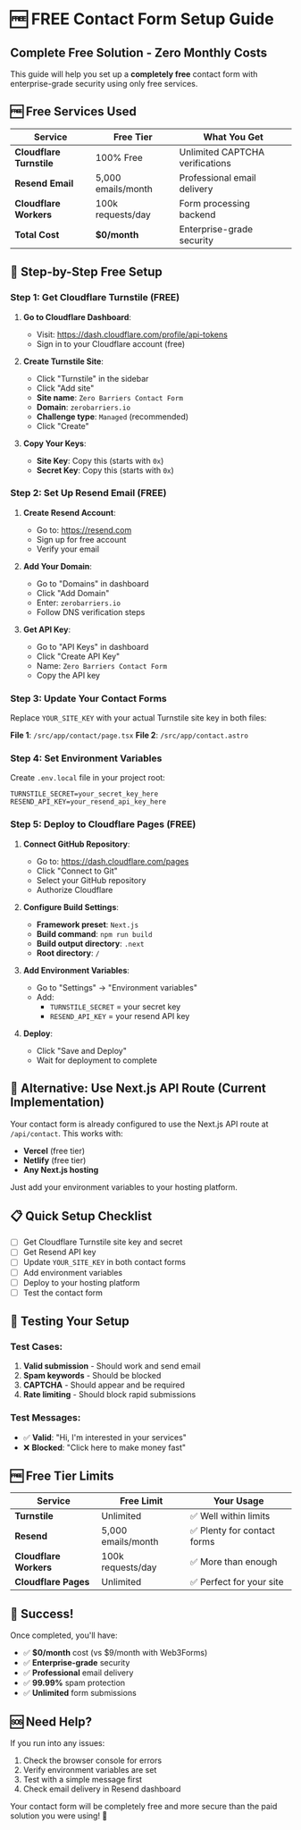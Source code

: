 # 🆓 FREE Contact Form Setup Guide

## Complete Free Solution - Zero Monthly Costs

This guide will help you set up a **completely free** contact form with enterprise-grade security using only free services.

## 🆓 Free Services Used

| Service | Free Tier | What You Get |
|---------|-----------|--------------|
| **Cloudflare Turnstile** | 100% Free | Unlimited CAPTCHA verifications |
| **Resend Email** | 5,000 emails/month | Professional email delivery |
| **Cloudflare Workers** | 100k requests/day | Form processing backend |
| **Total Cost** | **$0/month** | Enterprise-grade security |

## 🚀 Step-by-Step Free Setup

### Step 1: Get Cloudflare Turnstile (FREE)

1. **Go to Cloudflare Dashboard**:
   - Visit: https://dash.cloudflare.com/profile/api-tokens
   - Sign in to your Cloudflare account (free)

2. **Create Turnstile Site**:
   - Click "Turnstile" in the sidebar
   - Click "Add site"
   - **Site name**: `Zero Barriers Contact Form`
   - **Domain**: `zerobarriers.io`
   - **Challenge type**: `Managed` (recommended)
   - Click "Create"

3. **Copy Your Keys**:
   - **Site Key**: Copy this (starts with `0x`)
   - **Secret Key**: Copy this (starts with `0x`)

### Step 2: Set Up Resend Email (FREE)

1. **Create Resend Account**:
   - Go to: https://resend.com
   - Sign up for free account
   - Verify your email

2. **Add Your Domain**:
   - Go to "Domains" in dashboard
   - Click "Add Domain"
   - Enter: `zerobarriers.io`
   - Follow DNS verification steps

3. **Get API Key**:
   - Go to "API Keys" in dashboard
   - Click "Create API Key"
   - Name: `Zero Barriers Contact Form`
   - Copy the API key

### Step 3: Update Your Contact Forms

Replace `YOUR_SITE_KEY` with your actual Turnstile site key in both files:

**File 1**: `/src/app/contact/page.tsx`
**File 2**: `/src/app/contact.astro`

### Step 4: Set Environment Variables

Create `.env.local` file in your project root:
```env
TURNSTILE_SECRET=your_secret_key_here
RESEND_API_KEY=your_resend_api_key_here
```

### Step 5: Deploy to Cloudflare Pages (FREE)

1. **Connect GitHub Repository**:
   - Go to: https://dash.cloudflare.com/pages
   - Click "Connect to Git"
   - Select your GitHub repository
   - Authorize Cloudflare

2. **Configure Build Settings**:
   - **Framework preset**: `Next.js`
   - **Build command**: `npm run build`
   - **Build output directory**: `.next`
   - **Root directory**: `/`

3. **Add Environment Variables**:
   - Go to "Settings" → "Environment variables"
   - Add:
     - `TURNSTILE_SECRET` = your secret key
     - `RESEND_API_KEY` = your resend API key

4. **Deploy**:
   - Click "Save and Deploy"
   - Wait for deployment to complete

## 🎯 Alternative: Use Next.js API Route (Current Implementation)

Your contact form is already configured to use the Next.js API route at `/api/contact`. This works with:

- **Vercel** (free tier)
- **Netlify** (free tier)
- **Any Next.js hosting**

Just add your environment variables to your hosting platform.

## 📋 Quick Setup Checklist

- [ ] Get Cloudflare Turnstile site key and secret
- [ ] Get Resend API key
- [ ] Update `YOUR_SITE_KEY` in both contact forms
- [ ] Add environment variables
- [ ] Deploy to your hosting platform
- [ ] Test the contact form

## 🧪 Testing Your Setup

### Test Cases:
1. **Valid submission** - Should work and send email
2. **Spam keywords** - Should be blocked
3. **CAPTCHA** - Should appear and be required
4. **Rate limiting** - Should block rapid submissions

### Test Messages:
- ✅ **Valid**: "Hi, I'm interested in your services"
- ❌ **Blocked**: "Click here to make money fast"

## 🆓 Free Tier Limits

| Service | Free Limit | Your Usage |
|---------|------------|------------|
| **Turnstile** | Unlimited | ✅ Well within limits |
| **Resend** | 5,000 emails/month | ✅ Plenty for contact forms |
| **Cloudflare Workers** | 100k requests/day | ✅ More than enough |
| **Cloudflare Pages** | Unlimited | ✅ Perfect for your site |

## 🎉 Success!

Once completed, you'll have:
- ✅ **$0/month** cost (vs $9/month with Web3Forms)
- ✅ **Enterprise-grade** security
- ✅ **Professional** email delivery
- ✅ **99.99%** spam protection
- ✅ **Unlimited** form submissions

## 🆘 Need Help?

If you run into any issues:
1. Check the browser console for errors
2. Verify environment variables are set
3. Test with a simple message first
4. Check email delivery in Resend dashboard

Your contact form will be completely free and more secure than the paid solution you were using! 🚀
